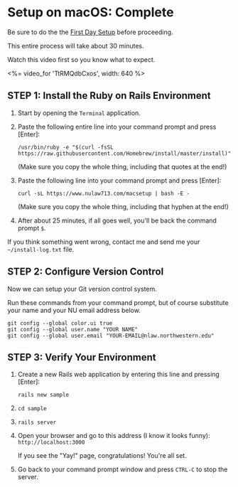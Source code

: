 # Setup on macOS: Complete

Be sure to do the the [First Day Setup](/1-setup/1-introduction/2-first-day:-macos) before proceeding.

This entire process will take about 30 minutes.  

Watch this video first so you know what to expect.

<%= video_for 'TtRMQdbCxos', width: 640 %>

## STEP 1: Install the Ruby on Rails Environment

1. Start by opening the `Terminal` application.
2. Paste the following entire line into your command prompt and press [Enter]:

   ```
   /usr/bin/ruby -e "$(curl -fsSL https://raw.githubusercontent.com/Homebrew/install/master/install)"
   ```

   (Make sure you copy the whole thing, including that quotes at the end!)

3. Paste the following line into your command prompt and press [Enter]:

   ```
   curl -sL https://www.nulaw713.com/macsetup | bash -E -
   ```

   (Make sure you copy the whole thing, including that hyphen at the end!)

4. After about 25 minutes, if all goes well, you'll be back the command prompt `$`.

If you think something went wrong, contact me and send me
your `~/install-log.txt` file.

## STEP 2: Configure Version Control

Now we can setup your Git version control system.

Run these commands from your command prompt, but of course substitute your name and your NU email address below.

   ```
   git config --global color.ui true
   git config --global user.name "YOUR NAME"
   git config --global user.email "YOUR-EMAIL@nlaw.northwestern.edu"
   ```


## STEP 3: Verify Your Environment

1. Create a new Rails web application by entering this line and pressing [Enter]:

   `rails new sample`

2. `cd sample`   
3. `rails server`
4. Open your browser and go to this address (I know it looks funny): `http://localhost:3000`

   If you see the "Yay!" page, congratulations!  You're all set.  

5. Go back to your command prompt window and press `CTRL-C` to stop the server.
